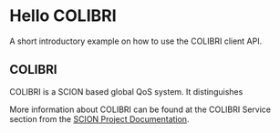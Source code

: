 # Hello COLIBRI

A short introductory example on how to use the COLIBRI client API.

## COLIBRI

COLIBRI is a SCION based global QoS system. It distinguishes 

More information about COLIBRI can be found at the COLIBRI Service section from the
[SCION Project Documentation](https://scion.docs.anapaya.net/en/latest/ColibriService.html).



